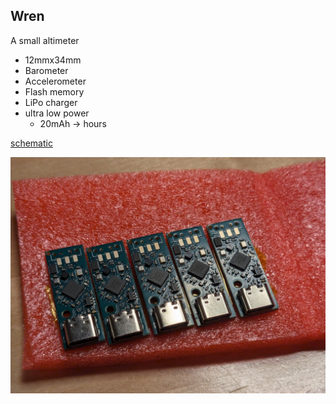 ## Wren
A small altimeter
* 12mmx34mm
* Barometer
* Accelerometer
* Flash memory
* LiPo charger
* ultra low power
  * 20mAh -> hours

[schematic](hardware/alitmeter.pdf)

![](altimeter.jpg)
